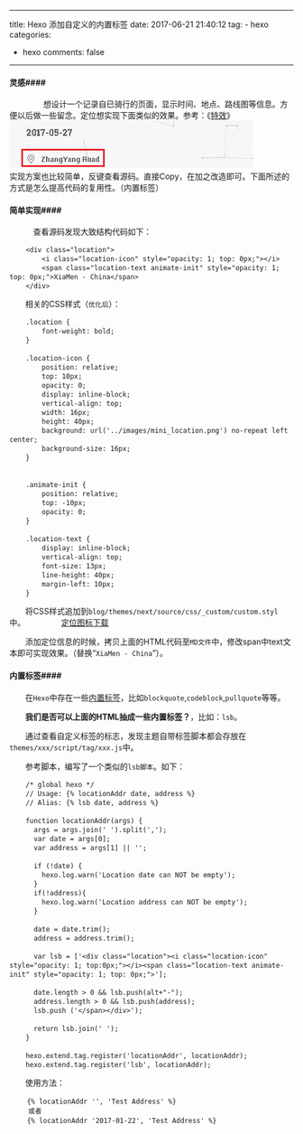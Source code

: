 
---
title: Hexo 添加自定义的内置标签
date: 2017-06-21 21:40:12
tag:
	- hexo
categories:
   - hexo
comments: false
---

#### 灵感####
　　
　　想设计一个记录自已骑行的页面，显示时间、地点、路线图等信息。方便以后做一些留念。定位想实现下面类似的效果。参考：《[特效](http://www.iissnan.com/)》
　　
　　![特效](/images/hexo_lsb.png)
　　
　　实现方案也比较简单，反键查看源码。直接Copy，在加之改造即可。下面所述的方式是怎么提高代码的复用性。（内置标签）

#### 简单实现####

　　　查看源码发现大致结构代码如下：
```
	<div class="location">
	    <i class="location-icon" style="opacity: 1; top: 0px;"></i>
	    <span class="location-text animate-init" style="opacity: 1; top: 0px;">XiaMen - China</span>
	</div>
```
　　相关的CSS样式（`优化后`）：
```
	.location {
	    font-weight: bold;
	}
	
	.location-icon {
	    position: relative;
	    top: 10px;
	    opacity: 0;
	    display: inline-block;
	    vertical-align: top;
	    width: 16px;
	    height: 40px;
	    background: url('../images/mini_location.png') no-repeat left center;
	    background-size: 16px;
	}
	
	
	.animate-init {
	    position: relative;
	    top: -10px;
	    opacity: 0;
	}
	
	.location-text {
	    display: inline-block;
	    vertical-align: top;
	    font-size: 13px;
	    line-height: 40px;
	    margin-left: 10px;
	}
```
　　将CSS样式追加到`blog/themes/next/source/css/_custom/custom.styl`中。
　　
　　[定位图标下载](http://www.rtime.xin/images/mini_location.png)

　　添加定位信息的时候，拷贝上面的HTML代码至`MD文件`中，修改span中text文本即可实现效果。（替换“`XiaMen - China`”）。
　　
　　
#### 内置标签####

　　在`Hexo`中存在一些[内置标签](https://hexo.io/zh-cn/docs/tag-plugins.html)，比如`blockquote`,`codeblock`,`pullquote`等等。

　　**我们是否可以上面的HTML抽成一些内置标签？**，比如：`lsb`。

　　通过查看自定义标签的标志，发现主题自带标签脚本都会存放在`themes/xxx/script/tag/xxx.js`中。

　　参考脚本，编写了一个类似的`lsb脚本`。如下：
```　　
	/* global hexo */
	// Usage: {% locationAddr date, address %}
	// Alias: {% lsb date, address %}
	
	function locationAddr(args) {
	  args = args.join(' ').split(',');
	  var date = args[0];
	  var address = args[1] || '';
	
	  if (!date) {
	    hexo.log.warn('Location date can NOT be empty');
	  }
	  if(!address){
	    hexo.log.warn('Location address can NOT be empty');
	  }
	
	  date = date.trim();
	  address = address.trim();
	
	  var lsb = ['<div class="location"><i class="location-icon" style="opacity: 1; top:0px;"></i><span class="location-text animate-init" style="opacity: 1; top: 0px;">'];
	
	  date.length > 0 && lsb.push(alt+"-");
	  address.length > 0 && lsb.push(address);
	  lsb.push ('</span></div>');
	
	  return lsb.join(' ');
	}
	
	hexo.extend.tag.register('locationAddr', locationAddr);
	hexo.extend.tag.register('lsb', locationAddr);
```

　　使用方法：

```
　　 {% locationAddr '', 'Test Address' %}
　   或者
　　 {% locationAddr '2017-01-22', 'Test Address' %}　 
```